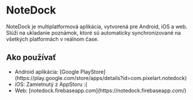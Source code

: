 # NoteDock

NoteDock je multiplatformová aplikácia, vytvorená pre Android, iOS a web. Slúži na ukladanie poznámok, ktoré sú automaticky synchronizované na všetkých platformách v reálnom čase.

## Ako používať

<ul>
<li>Android aplikácia: [Google PlayStore](https://play.google.com/store/apps/details?id=com.pixelart.notedock)</li>
<li>iOS: Zamietnutý z AppStoru :( </li>
<li>Web: [notedock.firebaseapp.com](https://notedock.firebaseapp.com/)</li>
</ul>

